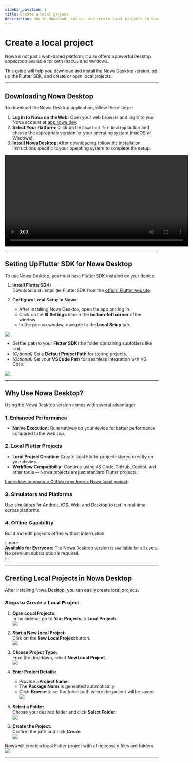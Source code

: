```yaml
---
sidebar_position: 1
title: Create a local project
description: How to download, set up, and create local projects in Nowa Desktop
---
```


# Create a local project

Nowa is not just a web-based platform; it also offers a powerful Desktop application available for both macOS and Windows.  

This guide will help you download and install the Nowa Desktop version, set up the Flutter SDK, and create or open local projects.

---

## Downloading Nowa Desktop

To download the Nowa Desktop application, follow these steps:

1. **Log in to Nowa on the Web:** Open your web browser and log in to your Nowa account at [app.nowa.dev](https://app.nowa.dev).
2. **Select Your Platform:** Click on the `Download for Desktop` button and choose the appropriate version for your operating system (macOS or Windows).
3. **Install Nowa Desktop:** After downloading, follow the installation instructions specific to your operating system to complete the setup.

<video width="600" controls>
  <source src="/videos/desktopversion/download.mp4" type="video/mp4" />
</video>

---

## Setting Up Flutter SDK for Nowa Desktop

To use Nowa Desktop, you must have Flutter SDK installed on your device.

1. **Install Flutter SDK:**  
   Download and install the Flutter SDK from the [official Flutter website](https://flutter.dev/docs/get-started/install).

2. **Configure Local Setup in Nowa:**
   - After installing Nowa Desktop, open the app and log in.
   - Click on the **⚙️ Settings** icon in the **bottom-left corner** of the window.
   - In the pop-up window, navigate to the **Local Setup** tab.

![](/img/nowadesktop/1.png)

   - Set the path to your **Flutter SDK** (the folder containing subfolders like `bin`).
   - *(Optional)* Set a **Default Project Path** for storing projects.
   - *(Optional)* Set your **VS Code Path** for seamless integration with VS Code.

![](/img/nowadesktop/2.png)

---

## Why Use Nowa Desktop?

Using the Nowa Desktop version comes with several advantages:

### 1. Enhanced Performance
- **Native Execution:** Runs natively on your device for better performance compared to the web app.

### 2. Local Flutter Projects
- **Local Project Creation:** Create local Flutter projects stored directly on your device.
- **Workflow Compatibility:** Continue using VS Code, GitHub, Copilot, and other tools — Nowa projects are just standard Flutter projects.

[Learn how to create a GitHub repo from a Nowa local project](../../version-cont-deploy/git/git-local.md).

### 3. Simulators and Platforms
Use simulators for Android, iOS, Web, and Desktop to test in real-time across platforms.

### 4. Offline Capability
Build and edit projects offline without interruption.

:::note  
**Available for Everyone:** The Nowa Desktop version is available for all users. No premium subscription is required.  
:::

---

## Creating Local Projects in Nowa Desktop

After installing Nowa Desktop, you can easily create local projects.

### Steps to Create a Local Project

1. **Open Local Projects:**  
   In the sidebar, go to **Your Projects → Local Projects**.  
   ![](/img/nowadesktop/createlocalproject/1.png)

2. **Start a New Local Project:**  
   Click on the **New Local Project** button.  
   ![](/img/nowadesktop/createlocalproject/2.png)

3. **Choose Project Type:**  
   From the dropdown, select **New Local Project**.  
   ![](/img/nowadesktop/createlocalproject/3.png)

4. **Enter Project Details:**  
   - Provide a **Project Name**.  
   - The **Package Name** is generated automatically.  
   - Click **Browse** to set the folder path where the project will be saved.  
   ![](/img/nowadesktop/createlocalproject/4.png)

5. **Select a Folder:**  
   Choose your desired folder and click **Select Folder**.  
   ![](/img/nowadesktop/createlocalproject/5.png)

6. **Create the Project:**  
   Confirm the path and click **Create**.  
   ![](/img/nowadesktop/createlocalproject/6.png)

Nowa will create a local Flutter project with all necessary files and folders.  
![](/img/nowadesktop/createlocalproject/7.png)

---